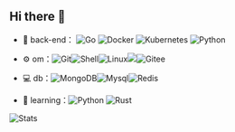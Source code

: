 ## Hi there 👋
- 🔭 back-end： ![Go](https://img.shields.io/badge/go-%2300ADD8.svg?style=Social&logo=go&logoColor=white) ![Docker](https://img.shields.io/badge/docker-%230db7ed.svg?style=Social&logo=docker&logoColor=white) ![Kubernetes](https://img.shields.io/badge/kubernetes-%23326ce5.svg?style=Social&logo=kubernetes&logoColor=white) ![Python](https://img.shields.io/badge/python-3670A0?style=Social&logo=python&logoColor=ffdd54)

- ⚙️ om：![Git](https://img.shields.io/badge/-Git-yellow?style=flat-circle&logo=git)![Shell](https://img.shields.io/badge/-Shell-red?style=flat-circle&logo=shell)![Linux](https://img.shields.io/badge/-Linux-gray?style=flat-circle&logo=Linux)![](https://img.shields.io/badge/-GitHub-black?style=flat-circle&logo=GitHub)![Gitee](https://img.shields.io/badge/-Gitee-red?style=flat-circle&logo=Gitee)

- 💻 db：![MongoDB](https://img.shields.io/badge/-MongoDB-blue?style=flat-circle&logo=MongoDB)![Mysql](https://img.shields.io/badge/-Mysql-white?style=flat-circle&logo=mysql)![Redis](https://img.shields.io/badge/-Redis-green?style=flat-circle&logo=Redis)

- 🌱 learning：![Python](https://img.shields.io/badge/-Python-yellow?style=flat-circle&logo=Python) ![Rust](https://img.shields.io/badge/rust-%23000000.svg?style=Social&logo=rust&logoColor=white)

![Stats](https://github-readme-stats.vercel.app/api?username=TimeWtr&show_icons=true&theme=shadow_blue)

<!--
**TimeWtr/TimeWtr** is a ✨ _special_ ✨ repository because its `README.md` (this file) appears on your GitHub profile.

Here are some ideas to get you started:

- 🔭 I’m currently working on ...
- 🌱 I’m currently learning ...
- 👯 I’m looking to collaborate on ...
- 🤔 I’m looking for help with ...
- 💬 Ask me about ...
- 📫 How to reach me: ...
- 😄 Pronouns: ...
- ⚡ Fun fact: ...
-->



